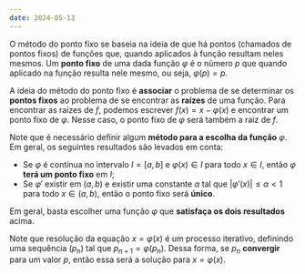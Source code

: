 ```yaml
---
date: 2024-05-13
---
```


O método do ponto fixo se baseia na ideia de que há pontos (chamados de pontos fixos) de funções que, quando aplicados à função resultam neles mesmos. Um **ponto fixo** de uma dada função $\varphi$ é o número $p$ que quando aplicado na função resulta nele mesmo, ou seja, $\varphi(p) = p$.

A ideia do método do ponto fixo é **associar** o problema de se determinar os **pontos fixos** ao problema de se encontrar as **raízes** de uma função. Para encontrar as raízes de $f$, podemos escrever $f(x) = x - \varphi(x)$ e encontrar um ponto fixo de $\varphi$. Nesse caso, o ponto fixo de $\varphi$ será também a raiz de $f$.

Note que é necessário definir algum **método para a escolha da função** $\varphi$. Em geral, os seguintes resultados são levados em conta:

-   Se $\varphi$ é contínua no intervalo $I = [a,b]$ e $\varphi(x) \in I$ para todo $x \in I$, então $\varphi$ **terá um ponto fixo** em $I$;
-   Se $\varphi '$ existir em $(a,b)$ e existir uma constante $\alpha$ tal que $|\varphi '(x)| \leq \alpha < 1$ para todo $x \in (a,b)$, então o ponto fixo será **único**.

Em geral, basta escolher uma função $\varphi$ que **satisfaça os dois resultados** acima.

Note que resolução da equação $x = \varphi(x)$ é um processo iterativo, definindo uma sequência $(p_n)$ tal que $p_{n+1} = \varphi(p_n)$. Dessa forma, se $p_n$ **convergir** para um valor $p$, então essa será a solução para $x = \varphi(x)$.